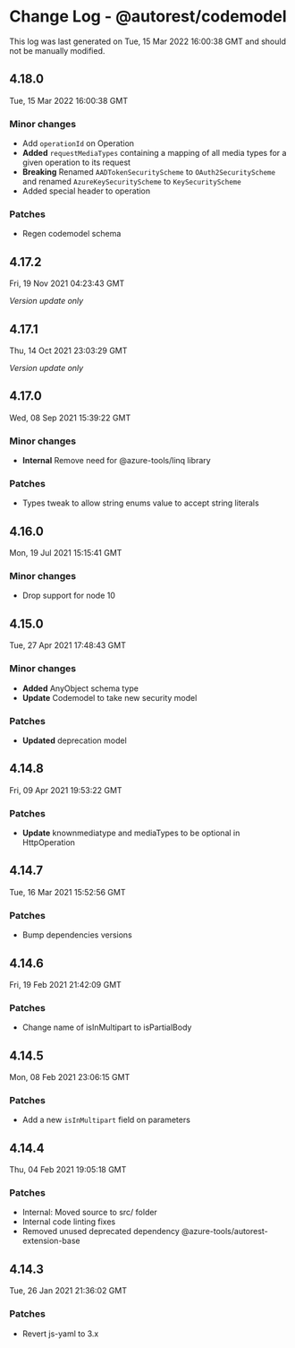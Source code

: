 # Change Log - @autorest/codemodel

This log was last generated on Tue, 15 Mar 2022 16:00:38 GMT and should not be manually modified.

## 4.18.0
Tue, 15 Mar 2022 16:00:38 GMT

### Minor changes

- Add `operationId` on Operation
- **Added** `requestMediaTypes` containing a mapping of all media types for a given operation to its request
- **Breaking** Renamed `AADTokenSecurityScheme` to `OAuth2SecurityScheme` and renamed `AzureKeySecurityScheme` to `KeySecurityScheme`
- Added special header to operation

### Patches

- Regen codemodel schema

## 4.17.2
Fri, 19 Nov 2021 04:23:43 GMT

_Version update only_

## 4.17.1
Thu, 14 Oct 2021 23:03:29 GMT

_Version update only_

## 4.17.0
Wed, 08 Sep 2021 15:39:22 GMT

### Minor changes

- **Internal** Remove need for @azure-tools/linq library

### Patches

- Types tweak to allow string enums value to accept string literals

## 4.16.0
Mon, 19 Jul 2021 15:15:41 GMT

### Minor changes

- Drop support for node 10

## 4.15.0
Tue, 27 Apr 2021 17:48:43 GMT

### Minor changes

- **Added** AnyObject schema type
- **Update** Codemodel to take new security model

### Patches

- **Updated** deprecation model

## 4.14.8
Fri, 09 Apr 2021 19:53:22 GMT

### Patches

- **Update** knownmediatype and mediaTypes to be optional in HttpOperation

## 4.14.7
Tue, 16 Mar 2021 15:52:56 GMT

### Patches

- Bump dependencies versions

## 4.14.6
Fri, 19 Feb 2021 21:42:09 GMT

### Patches

- Change name of isInMultipart to isPartialBody

## 4.14.5
Mon, 08 Feb 2021 23:06:15 GMT

### Patches

- Add a new `isInMultipart` field on parameters

## 4.14.4
Thu, 04 Feb 2021 19:05:18 GMT

### Patches

- Internal: Moved source to src/ folder
- Internal code linting fixes
- Removed unused deprecated dependency @azure-tools/autorest-extension-base

## 4.14.3
Tue, 26 Jan 2021 21:36:02 GMT

### Patches

- Revert js-yaml to 3.x

